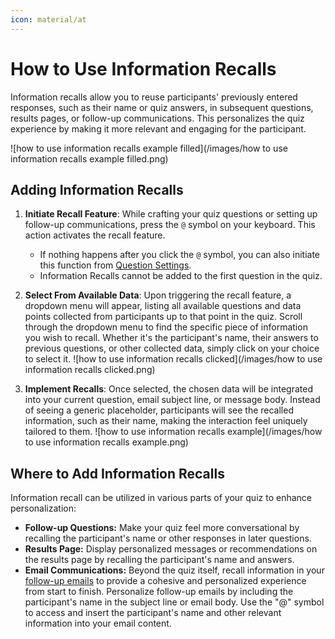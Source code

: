 ```yaml
---
icon: material/at
---
```


# How to Use Information Recalls

Information recalls allow you to reuse participants' previously entered responses, such as their name or quiz answers, in subsequent questions, results pages, or follow-up communications. This personalizes the quiz experience by making it more relevant and engaging for the participant.

![how to use information recalls example filled](/images/how to use information recalls example filled.png)

## Adding Information Recalls

1. **Initiate Recall Feature**: While crafting your quiz questions or setting up follow-up communications, press the `@` symbol on your keyboard. This action activates the recall feature. 
    - If nothing happens after you click the `@` symbol, you can also initiate this function from [Question Settings](https://docs.revenuehunt.com/reference/quiz-builder/#question-settings).
    - Information Recalls cannot be added to the first question in the quiz.

2. **Select From Available Data**: Upon triggering the recall feature, a dropdown menu will appear, listing all available questions and data points collected from participants up to that point in the quiz. Scroll through the dropdown menu to find the specific piece of information you wish to recall. Whether it's the participant's name, their answers to previous questions, or other collected data, simply click on your choice to select it.
    ![how to use information recalls clicked](/images/how to use information recalls clicked.png)
3. **Implement Recalls**: Once selected, the chosen data will be integrated into your current question, email subject line, or message body. Instead of seeing a generic placeholder, participants will see the recalled information, such as their name, making the interaction feel uniquely tailored to them.
    ![how to use information recalls example](/images/how to use information recalls example.png)

## Where to Add Information Recalls

Information recall can be utilized in various parts of your quiz to enhance personalization:

- **Follow-up Questions:** Make your quiz feel more conversational by recalling the participant's name or other responses in later questions.
- **Results Page:** Display personalized messages or recommendations on the results page by recalling the participant's name and answers.
- **Email Communications:** Beyond the quiz itself, recall information in your [follow-up emails](https://docs.revenuehunt.com/how-to-guides/send-result-emails/) to provide a cohesive and personalized experience from start to finish. Personalize follow-up emails by including the participant's name in the subject line or email body. Use the "@" symbol to access and insert the participant's name and other relevant information into your email content.


 